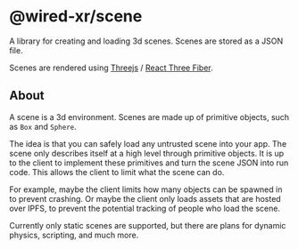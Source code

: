 # @wired-xr/scene

A library for creating and loading 3d scenes. Scenes are stored as a JSON file.

Scenes are rendered using [Threejs](https://github.com/mrdoob/three.js) / [React Three Fiber](https://github.com/pmndrs/react-three-fiber).

## About

A scene is a 3d environment. Scenes are made up of primitive objects, such as `Box` and `Sphere`.

The idea is that you can safely load any untrusted scene into your app. The scene only describes itself at a high level through primitive objects. It is up to the client to implement these primitives and turn the scene JSON into run code. This allows the client to limit what the scene can do.

For example, maybe the client limits how many objects can be spawned in to prevent crashing. Or maybe the client only loads assets that are hosted over IPFS, to prevent the potential tracking of people who load the scene.

Currently only static scenes are supported, but there are plans for dynamic physics, scripting, and much more.

